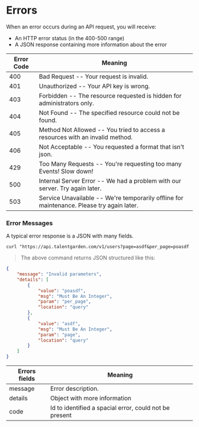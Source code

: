 # Errors

When an error occurs during an API request, you will receive:

- An HTTP error status (in the 400-500 range)
- A JSON response containing more information about the error

Error Code | Meaning
---------- | -------
400 | Bad Request -- Your request is invalid.
401 | Unauthorized -- Your API key is wrong.
403 | Forbidden -- The resource requested is hidden for administrators only.
404 | Not Found -- The specified resource could not be found.
405 | Method Not Allowed -- You tried to access a resources with an invalid method.
406 | Not Acceptable -- You requested a format that isn't json.
429 | Too Many Requests -- You're requesting too many Events! Slow down!
500 | Internal Server Error -- We had a problem with our server. Try again later.
503 | Service Unavailable -- We're temporarily offline for maintenance. Please try again later.

### Error Messages
A typical error response is a JSON with many fields.

```shell
curl "https://api.talentgarden.com/v1/users?page=asdf&per_page=poasdf
```
> The above command returns JSON structured like this:

```json
{
    "message": "Invalid parameters",
    "details": [
        {
            "value": "poasdf",
            "msg": "Must Be An Integer",
            "param": "per_page",
            "location": "query"
        },
        {
            "value": "asdf",
            "msg": "Must Be An Integer",
            "param": "page",
            "location": "query"
        }
    ]
}
```
Errors fields | Meaning
---------- | ---------
message | Error description.
details | Object with more information
code | Id to identified a spacial error, could not be present
